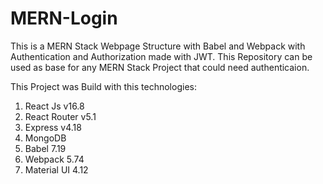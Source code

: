 # MERN-Login
This is a MERN Stack Webpage Structure with Babel and Webpack with Authentication and Authorization made with JWT.
This Repository can be used as base for any MERN Stack Project that could need authenticaion.

This Project was Build with this technologies:
1) React Js v16.8
2) React Router v5.1
3) Express v4.18
4) MongoDB
5) Babel 7.19
6) Webpack 5.74
7) Material UI 4.12
